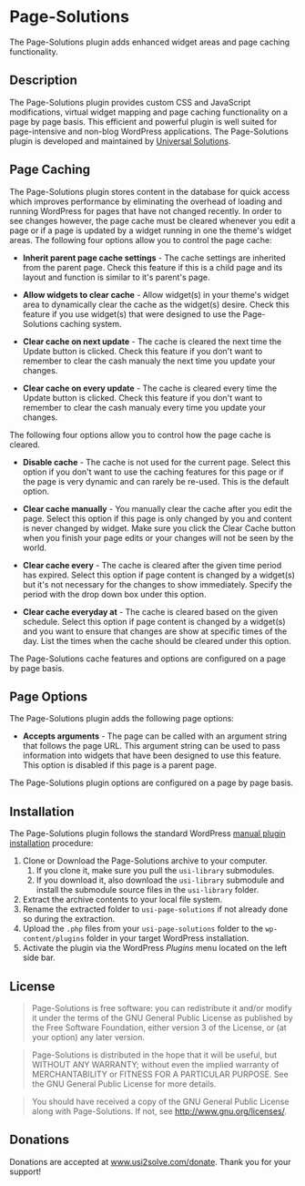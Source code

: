 # Page-Solutions #

The Page-Solutions plugin adds enhanced widget areas and page caching functionality.

## Description ##

The Page-Solutions plugin provides custom CSS and JavaScript modifications, virtual widget mapping and page caching functionality on a page by page basis. 
This efficient and powerful plugin is well suited for page-intensive and non-blog WordPress applications. 
The Page-Solutions plugin is developed and maintained by <a href="https://www.usi2solve.com">Universal Solutions</a>.

## Page Caching ##
The Page-Solutions plugin stores content in the database for quick access which improves performance by eliminating the overhead of loading and running WordPress for pages that have not changed recently. In order to see changes however, the page cache must be cleared whenever you edit a page or if a page is updated by a widget running in one the theme's widget areas. The following four options allow you to control the page cache:

   * **Inherit parent page cache settings** - The cache settings are inherited from the parent page. Check this feature if this is a child page and its layout and function is similar to it's parent's page.

   * **Allow widgets to clear cache** - Allow widget(s) in your theme's widget area to dynamically clear the cache as the widget(s) desire. Check this feature if you use widget(s) that were designed to use the Page-Solutions caching system.

   * **Clear cache on next update** - The cache is cleared the next time the Update button is clicked. Check this feature if you don't want to remember to clear the cash manualy the next time you update your changes.

   * **Clear cache on every update** - The cache is cleared every time the Update button is clicked. Check this feature if you don't want to remember to clear the cash manualy every time you update your changes.

The following four options allow you to control how the page cache is cleared.

   * **Disable cache** - The cache is not used for the current page. Select this option if you don't want to use the caching features for this page or if the page is very dynamic and can rarely be re-used. This is the default option.

   * **Clear cache manually** - You manually clear the cache after you edit the page. Select this option if this page is only changed by you and content is never changed by widget. Make sure you click the Clear Cache button when you finish your page edits or your changes will not be seen by the world.

   * **Clear cache every** - The cache is cleared after the given time period has expired. Select this option if page content is changed by a widget(s) but it's not necessary for the changes to show immediately. Specify the period with the drop down box under this option.

   * **Clear cache everyday at** - The cache is cleared based on the given schedule. Select this option if page content is changed by a widget(s) and you want to ensure that changes are show at specific times of the day. List the times when the cache should be cleared under this option.

The Page-Solutions cache features and options are configured on a page by page basis.

## Page Options ##
The Page-Solutions plugin adds the following page options:

   * **Accepts arguments** - The page can be called with an argument string that follows the page URL. This argument string can be used to pass information into widgets that have been designed to use this feature. This option is disabled if this page is a parent page.

The Page-Solutions plugin options are configured on a page by page basis.

## Installation ##
The Page-Solutions plugin follows the standard WordPress <a href="https://codex.wordpress.org/Managing_Plugins#Manual_Plugin_Installation">manual plugin installation</a> procedure:
1. Clone or Download the Page-Solutions archive to your computer.
   1. If you clone it, make sure you pull the ` usi-library ` submodules.
   1. If you download it, also download the ` usi-library ` submodule and install the submodule source files in the ` usi-library ` folder.
1. Extract the archive contents to your local file system.
1. Rename the extracted folder to ` usi-page-solutions ` if not already done so during the extraction.
1. Upload the ` .php ` files from your ` usi-page-solutions ` folder to the ` wp-content/plugins ` folder in your target WordPress installation.
1. Activate the plugin via the WordPress *Plugins* menu located on the left side bar.

## License ##
> Page-Solutions is free software: you can redistribute it and/or modify it under the terms of the GNU General Public License 
as published by the Free Software Foundation, either version 3 of the License, or (at your option) any later version.

> Page-Solutions is distributed in the hope that it will be useful, but WITHOUT ANY WARRANTY; without even the implied warranty 
of MERCHANTABILITY or FITNESS FOR A PARTICULAR PURPOSE.  See the GNU General Public License for more details.

> You should have received a copy of the GNU General Public License along with Page-Solutions.  If not, see 
<http://www.gnu.org/licenses/>.

## Donations ##
Donations are accepted at <a href="https://www.usi2solve.com/donate/page-solutions">www.usi2solve.com/donate</a>. Thank you for your support!